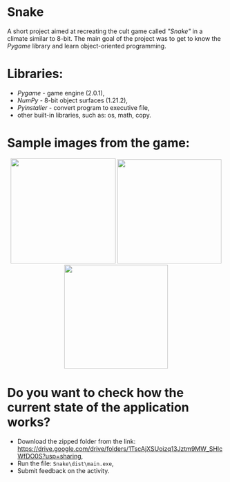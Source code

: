 # Snake
A short project aimed at recreating the cult game called *"Snake"* in a climate similar to 8-bit.
The main goal of the project was to get to know the *Pygame* library and learn object-oriented programming.

# Libraries:
- *Pygame* - game engine (2.0.1),
- *NumPy* - 8-bit object surfaces (1.21.2),
- *Pyinstaller* - convert program to executive file,
- other built-in libraries, such as: os, math, copy.

# Sample images from the game:
<p align="center">
  <img src="https://user-images.githubusercontent.com/91888660/136381421-10f53b2d-8288-4d59-bcaa-6892909dafa8.png" width="243" />
  <img src="https://user-images.githubusercontent.com/91888660/136381419-8b679444-0aca-4422-9fd3-c656880ddaa4.png" width="241" />
  <img src="https://user-images.githubusercontent.com/91888660/136381417-64ce422b-7634-48eb-b692-c4492b4ae5a3.png" width="240"/>
</p>

# Do you want to check how the current state of the application works?
- Download the zipped folder from the link: https://drive.google.com/drive/folders/1TscAjXSUoizq13Jztm9MW_SHlcWfDO0S?usp=sharing,
- Run the file: `Snake\dist\main.exe`,
- Submit feedback on the activity.
